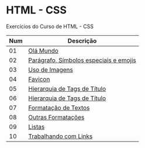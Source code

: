 # HTML - CSS
Exercícios do Curso de HTML - CSS

Num| Descrição
----|----
01|[Olá Mundo](https://github.com/thiagosan593/Html-css/tree/master/Exercicios/Ex001) 
02|[Parágrafo, Símbolos especiais e emojis](https://github.com/thiagosan593/Html-css/tree/master/Exercicios/Ex002)
03|[Uso de Imagens](https://github.com/thiagosan593/Html-css/tree/master/Exercicios/ex003)
04|[Favicon](https://github.com/thiagosan593/Html-css/tree/master/Exercicios/ex004)
05|[Hierarquia de Tags de Título](https://github.com/thiagosan593/Html-css/tree/master/Exercicios/Ex005)
06|[Hierarquia de Tags de Título](https://github.com/thiagosan593/Html-css/tree/master/Exercicios/ex006)
07|[Formatação de Textos](https://github.com/thiagosan593/Html-css/tree/master/Exercicios/ex007)
08|[Outras Formatações](https://github.com/thiagosan593/Html-css/tree/master/Exercicios/ex008)
09|[Listas](https://github.com/thiagosan593/Html-css/tree/master/Exercicios/ex009)
10|[Trabalhando com Links](https://github.com/thiagosan593/Html-css/tree/master/Exercicios/ex010)


